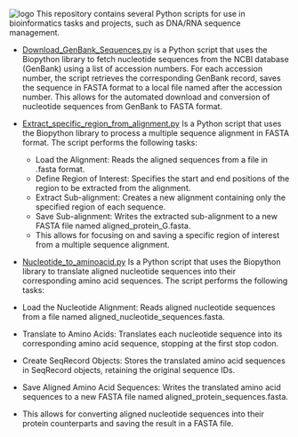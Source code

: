 ![logo](https://github.com/WilliamFernandoC-P/General/blob/main/Images/Python_Scripts.png)
This repository contains several Python scripts for use in bioinformatics tasks and projects, such as DNA/RNA sequence management.

* [Download_GenBank_Sequences.py](https://github.com/WilliamFernandoC-P/Python_Scripts/blob/main/Download_GenBank_Sequences.py) is a Python script that uses the Biopython library to fetch nucleotide sequences from the NCBI database (GenBank) using a list of accession numbers. For each accession number, the script retrieves the corresponding GenBank record, saves the sequence in FASTA format to a local file named after the accession number. This allows for the automated download and conversion of nucleotide sequences from GenBank to FASTA format.
  
* [Extract_specific_region_from_alignment.py](https://github.com/WilliamFernandoC-P/Python_Scripts/blob/main/Extract_specific_region_from_alignment.py) Is a Python script that uses the Biopython library to process a multiple sequence alignment in FASTA format. The script performs the following tasks:
  
  * Load the Alignment: Reads the aligned sequences from a file in .fasta format.
  * Define Region of Interest: Specifies the start and end positions of the region to be extracted from the alignment.
  * Extract Sub-alignment: Creates a new alignment containing only the specified region of each sequence.
  * Save Sub-alignment: Writes the extracted sub-alignment to a new FASTA file named aligned_protein_G.fasta.
  * This allows for focusing on and saving a specific region of interest from a multiple sequence alignment.

* [Nucleotide_to_aminoacid.py](https://github.com/WilliamFernandoC-P/Python_Scripts/blob/main/Nucleotide_to_aminoacid.py) Is a Python script that uses the Biopython library to translate aligned nucleotide sequences into their corresponding amino acid sequences. The script performs the following tasks:
  
 * Load the Nucleotide Alignment: Reads aligned nucleotide sequences from a file named aligned_nucleotide_sequences.fasta.
 * Translate to Amino Acids: Translates each nucleotide sequence into its corresponding amino acid sequence, stopping at the first stop codon.
 * Create SeqRecord Objects: Stores the translated amino acid sequences in SeqRecord objects, retaining the original sequence IDs.
 * Save Aligned Amino Acid Sequences: Writes the translated amino acid sequences to a new FASTA file named aligned_protein_sequences.fasta.
 * This allows for converting aligned nucleotide sequences into their protein counterparts and saving the result in a FASTA file.
  







